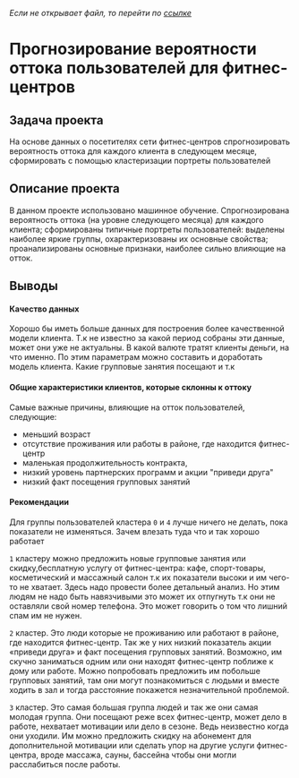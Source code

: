 *Если не открывает файл, то перейти по [ссылке](https://nbviewer.jupyter.org/github/kotl68/introductions/blob/master/probability_prediction/prediction.ipynb)*

# Прогнозирование вероятности оттока пользователей для фитнес-центров
## Задача проекта  
На основе данных о посетителях сети фитнес-центров спрогнозировать вероятность оттока для каждого клиента в следующем месяце, сформировать с помощью кластеризации портреты пользователей
## Описание проекта 
В данном проекте использовано машинное обучение. Спрогнозирована вероятность
оттока (на уровне следующего месяца) для каждого клиента; сформированы типичные
портреты пользователей: выделены наиболее яркие группы, охарактеризованы их
основные свойства; проанализированы основные признаки, наиболее сильно влияющие
на отток.
## Выводы
####  Качество данных
Хорошо бы иметь больше данных для построения более качественной модели клиента. Т.к не известно за какой период собраны эти данные, может они уже не актуальны. В какой валюте тратят клиенты деньги, на что именно. По этим параметрам можно составить и доработать модель клиента. Какие групповые занятия посещают и т.к

#### Общие характеристики клиентов, которые склонны к оттоку
Самые важные причины, влияющие на отток пользователей, следующие:

- меньший возраст
- отсутствие проживания или работы в районе, где находится фитнес-центр
- маленькая продолжительность контракта,
- низкий уровень партнерских программ и акции "приведи друга" 
-  низкий факт посещения групповых занятий

#### Рекомендации
Для группы пользователей кластера `0` и `4` лучше ничего не делать, пока показатели не изменяться. Зачем влезать туда что и так хорошо работает

`1` кластеру можно предложить новые групповые занятия или скидку,бесплатную услугу от фитнес-центра: кафе, спорт-товары, косметический и массажный салон т.к их показатели высоки и им чего-то не хватает. Здесь надо провести более детальный анализ.
Но этим людям не надо быть навязчивыми это может их отпугнуть т.к они не оставляли свой номер телефона. Это может говорить о том что лишний спам им не нужен.

`2` кластер. Это люди которые не проживанию или работают в районе, где находится фитнес-центр. Так же у них низкий показатель акции «приведи друга» и факт посещения групповых занятий. Возможно, им скучно заниматься одним или они находят фитнес-центр поближе к дому или работе. Можно попробовать предложить им побольше групповых занятий, там они могут познакомиться с людьми и вместе ходить в зал и тогда расстояние покажется незначительной проблемой.

`3` кластер. Это самая большая группа людей и так же они самая молодая группа. Они посещают реже всех фитнес-центр, может дело в работе, нехватает мотивации или дело в сезоне. Ведь неизвестно когда они уходили. Им можно предложить скидку на абонемент для дополнительной мотивации или сделать упор на другие услуги фитнес-центра, вроде массажа, сауны, бассейна чтобы они могли расслабиться после работы. 
